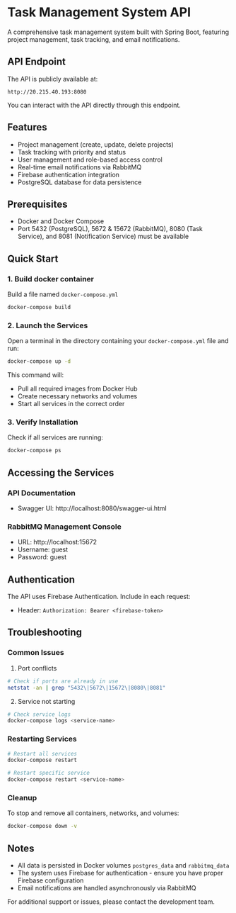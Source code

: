 # Task Management System API

A comprehensive task management system built with Spring Boot, featuring project management, task tracking, and email notifications.

## API Endpoint

The API is publicly available at:
```
http://20.215.40.193:8080
```
You can interact with the API directly through this endpoint.


## Features
- Project management (create, update, delete projects)
- Task tracking with priority and status
- User management and role-based access control
- Real-time email notifications via RabbitMQ
- Firebase authentication integration
- PostgreSQL database for data persistence

## Prerequisites
- Docker and Docker Compose
- Port 5432 (PostgreSQL), 5672 & 15672 (RabbitMQ), 8080 (Task Service), and 8081 (Notification Service) must be available

## Quick Start

### 1. Build docker container
Build a file named `docker-compose.yml`
```bash
docker-compose build
```

### 2. Launch the Services
Open a terminal in the directory containing your `docker-compose.yml` file and run:
```bash
docker-compose up -d
```

This command will:
- Pull all required images from Docker Hub
- Create necessary networks and volumes
- Start all services in the correct order

### 3. Verify Installation
Check if all services are running:
```bash
docker-compose ps
```

## Accessing the Services

### API Documentation
- Swagger UI: http://localhost:8080/swagger-ui.html

### RabbitMQ Management Console
- URL: http://localhost:15672
- Username: guest
- Password: guest

## Authentication
The API uses Firebase Authentication. Include in each request:
- Header: `Authorization: Bearer <firebase-token>`

## Troubleshooting

### Common Issues
1. Port conflicts
```bash
# Check if ports are already in use
netstat -an | grep "5432\|5672\|15672\|8080\|8081"
```

2. Service not starting
```bash
# Check service logs
docker-compose logs <service-name>
```

### Restarting Services
```bash
# Restart all services
docker-compose restart

# Restart specific service
docker-compose restart <service-name>
```

### Cleanup
To stop and remove all containers, networks, and volumes:
```bash
docker-compose down -v
```

## Notes
- All data is persisted in Docker volumes `postgres_data` and `rabbitmq_data`
- The system uses Firebase for authentication - ensure you have proper Firebase configuration
- Email notifications are handled asynchronously via RabbitMQ

For additional support or issues, please contact the development team.
